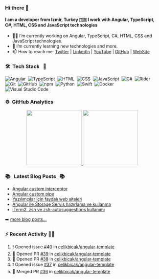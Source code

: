 ### Hi there 👋
#### I am a developer from Izmir, Turkey 🇹🇷 I work with Angular, TypeScript, C#, HTML, CSS and JavaScript technologies

- 👨‍💻 I’m currently working on Angular, TypeScript, C#, HTML, CSS and JavaScript technologies.
- 🌱 I’m currently learning new technologies and more.
- 📫 How to reach me: [Twitter](https://twitter.com/sametcelikbicak) | [LinkedIn](https://www.linkedin.com/in/sametcelikbicak) | [YouTube](https://www.youtube.com/channel/UCS_Lum6iidluJodda7T7WKA) | [GitHub](https://github.com/sametcelikbicak) | [WebSite](https://sametcelikbicak.com/)



<!--
**sametcelikbicak/sametcelikbicak** is a ✨ _special_ ✨ repository because its `README.md` (this file) appears on your GitHub profile.

Here are some ideas to get you started:

- 🔭 I’m currently working on ...
- 🌱 I’m currently learning ...
- 👯 I’m looking to collaborate on ...
- 🤔 I’m looking for help with ...
- 💬 Ask me about ...
- 📫 How to reach me: ...
- 😄 Pronouns: ...
- ⚡ Fun fact: ...
-->

### 🛠 &nbsp;Tech Stack &nbsp; 🧰


![Angular](https://img.shields.io/badge/-Angular-05122A?style=flat&logo=Angular)&nbsp;
![TypeScript](https://img.shields.io/badge/-TypeScript-05122A?style=flat&logo=TypeScript)&nbsp;
![HTML](https://img.shields.io/badge/-HTML-05122A?style=flat&logo=HTML5)&nbsp;
![CSS](https://img.shields.io/badge/-CSS-05122A?style=flat&logo=CSS3&logoColor=1572B6)&nbsp;
![JavaScript](https://img.shields.io/badge/-JavaScript-05122A?style=flat&logo=javascript)&nbsp;
![C#](https://img.shields.io/badge/-C%23-05122A?style=flat&logo=c-sharp)&nbsp;
![Rider](https://img.shields.io/badge/-Rider-05122A?style=flat&logo=jetbrains)&nbsp;
![Git](https://img.shields.io/badge/-Git-05122A?style=flat&logo=git)&nbsp;
![GitHub](https://img.shields.io/badge/-GitHub-05122A?style=flat&logo=github)&nbsp;
![npm](https://img.shields.io/badge/-npm-05122A?style=flat&logo=npm)&nbsp;
![Python](https://img.shields.io/badge/-Python-05122A?style=flat&logo=python)&nbsp;
![Swift](https://img.shields.io/badge/-Swift-05122A?style=flat&logo=Swift)&nbsp;
![Docker](https://img.shields.io/badge/-Docker-05122A?style=flat&logo=docker)&nbsp;
![Visual Studio Code](https://img.shields.io/badge/-Visual%20Studio%20Code-05122A?style=flat&logo=visual-studio-code&logoColor=007ACC)&nbsp;


### ⚙️ &nbsp;GitHub Analytics
<p align="center">
<a href="https://github.com/sametcelikbicak">
  <img height="180em" src="https://github-readme-stats.vercel.app/api?username=sametcelikbicak&show_icons=true&theme=algolia&include_all_commits=true&count_private=true"/>
  <img height="180em" src="https://github-readme-stats.vercel.app/api/top-langs/?username=sametcelikbicak&layout=compact&langs_count=20&theme=algolia&hide=Jupyter%20Notebook"/>
</a>
</p>

### 📚 &nbsp; Latest Blog Posts &nbsp; 📚

<!-- BLOG-POST-LIST:START -->
- [Angular custom interceptor](https://sametcelikbicak.com/angular-custom-interceptor)
- [Angular custom pipe](https://sametcelikbicak.com/angular-custom-pipe)
- [Yazılımcılar için faydalı web siteleri](https://sametcelikbicak.com/yazilimcilar-icin-faydali-web-siteleri)
- [Angular ile Storage Servis hazırlama ve kullanma](https://sametcelikbicak.com/angular-ile-storage-servis-hazirlama-ve-kullanma)
- [iTerm2, zsh ve zsh-autosuggestions kullanımı](https://sametcelikbicak.com/iterm2-zsh-ve-zsh-autosuggestions-kullanimi)
<!-- BLOG-POST-LIST:END -->

➡️ [more blog posts...](https://sametcelikbicak.com)

### ⚡ Recent Activity 👨‍💻
<!--START_SECTION:activity-->
1. ❗️ Opened issue [#40](https://github.com/celikbicak/angular-template/issues/40) in [celikbicak/angular-template](https://github.com/celikbicak/angular-template)
2. 💪 Opened PR [#39](https://github.com/celikbicak/angular-template/pull/39) in [celikbicak/angular-template](https://github.com/celikbicak/angular-template)
3. 💪 Opened PR [#38](https://github.com/celikbicak/angular-template/pull/38) in [celikbicak/angular-template](https://github.com/celikbicak/angular-template)
4. ❗️ Opened issue [#37](https://github.com/celikbicak/angular-template/issues/37) in [celikbicak/angular-template](https://github.com/celikbicak/angular-template)
5. 🎉 Merged PR [#36](https://github.com/celikbicak/angular-template/pull/36) in [celikbicak/angular-template](https://github.com/celikbicak/angular-template)
<!--END_SECTION:activity-->
